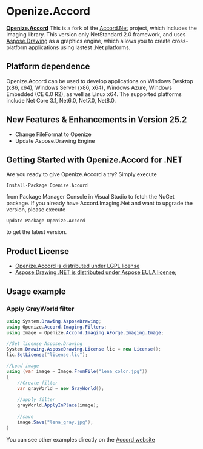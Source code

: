 # Openize.Accord

**[Openize.Aсcord](https://github.com/Openize-Accord/Openize.Accord-for-.NET)**  This is a fork of the [Accord.Net](https://github.com/accord-net) project, which includes the Imaging library. This version only  NetStandard 2.0 framework, and uses [Aspose.Drawing](https://docs.aspose.com/drawing/net/) as a graphics engine, which allows you to create cross-platform applications using lastest .Net platforms.

## Platform dependence

Openize.Accord can be used to develop applications on Windows Desktop (x86, x64), Windows Server (x86, x64), Windows Azure, Windows Embedded (CE 6.0 R2), as well as Linux x64. The supported platforms include Net Core 3.1, Net6.0, Net7.0, Net8.0.

## New Features & Enhancements in Version 25.2
 - Change FileFormat to Openize
 - Update Aspose.Drawing Engine

## Getting Started with Openize.Accord for .NET

Are you ready to give Openize.Accord a try? Simply execute 

```
Install-Package Openize.Accord
```

from Package Manager Console in Visual Studio to fetch the NuGet package. If you already have Accord.Imaging.Net and want to upgrade the version, please execute 

```
Update-Package Openize.Accord
```

 to get the latest version.
 
## Product License
 - [Openize.Accord is distributed under LGPL license](http://www.gnu.org/licenses/lgpl.html)
 - [Aspose.Drawing .NET is distributed under Aspose EULA license](https://www.conholdate.app/viewer/view/4Y8UNm7laVFjMAd0r/aspose_end-user-license-agreement_2024-05-16.pdf);


## Usage example

### Apply GrayWorld filter

```csharp
using System.Drawing.AsposeDrawing;
using Openize.Accord.Imaging.Filters;
using Image = Openize.Accord.Imaging.AForge.Imaging.Image;

//Set license Aspose.Drawing
System.Drawing.AsposeDrawing.License lic = new License();
lic.SetLicense("license.lic");

//Load image
using (var image = Image.FromFile("lena_color.jpg"))
{   
	//Create filter
    var grayWorld = new GrayWorld();
	
	//apply filter
    grayWorld.ApplyInPlace(image);
	
	//save
    image.Save("lena_gray.jpg");
}
```

You can see other examples directly on the [Accord website](http://accord-framework.net/samples.html)